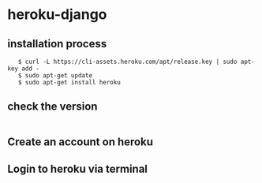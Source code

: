 # heroku-django
## installation process
```$ sudo add-apt-repository "deb https://cli-assets.heroku.com/branches/stable/apt ./"
   $ curl -L https://cli-assets.heroku.com/apt/release.key | sudo apt-key add -
   $ sudo apt-get update
   $ sudo apt-get install heroku
```
## check the version
```$ heroku --version
```
## Create an account on heroku
## Login to heroku via terminal
```$ heroku login
```
